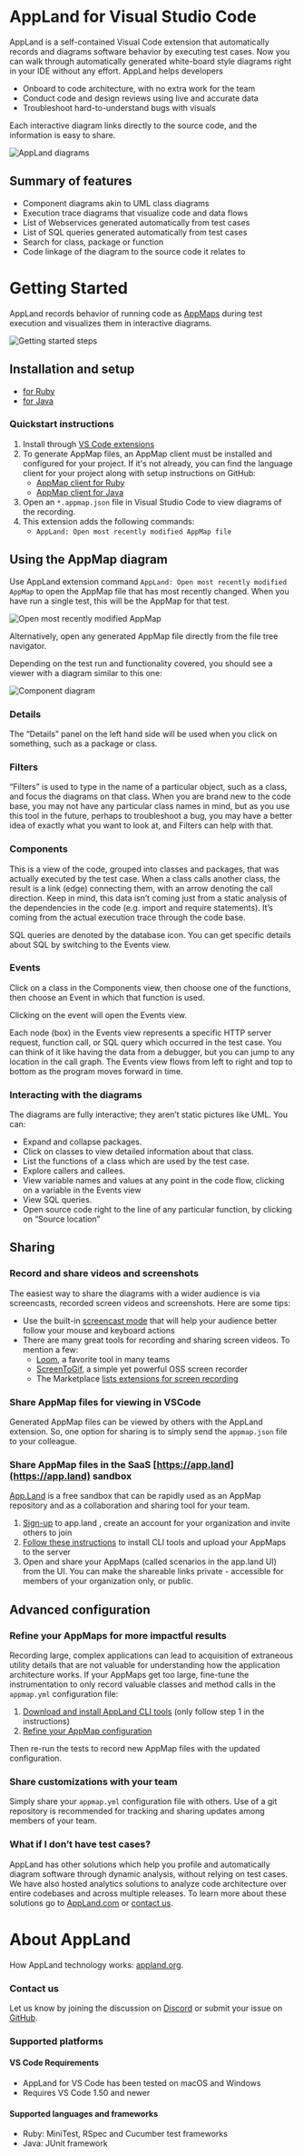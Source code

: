 # AppLand for Visual Studio Code

AppLand is a self-contained Visual Code extension that automatically records and diagrams software behavior by executing test cases.  Now you can walk through automatically generated white-board style diagrams right in your IDE without any effort.  AppLand helps developers 

- Onboard to code architecture, with no extra work for the team 
- Conduct code and design reviews using live and accurate data
- Troubleshoot hard-to-understand bugs with visuals 


Each interactive diagram links directly to the source code, and the information is easy to share.

![AppLand diagrams](./doc/media/002.gif "AppLand diagrams")

## Summary of features

- Component diagrams akin to UML class diagrams
- Execution trace diagrams that visualize code and data flows
- List of Webservices generated automatically from test cases
- List of SQL queries generated automatically from test cases
- Search for class, package or function
- Code linkage of the diagram to the source code it relates to

# Getting Started

AppLand records behavior of running code as [AppMaps](https://github.com/applandinc/appmap) during test execution and visualizes them in interactive diagrams.

![Getting started steps](./doc/media/000.png "Getting started steps")

## Installation and setup

- [for Ruby](./doc/README-RUBY.md)
- [for Java](./doc/README-JAVA.md)

### Quickstart instructions

1. Install through [VS Code extensions](https://marketplace.visualstudio.com/items?itemName=AppLandInc.appland)
2. To generate AppMap files, an AppMap client must be installed and configured for your project. If it's not already, you can find the language client for your project along with setup instructions on GitHub:
    - [AppMap client for Ruby](https://github.com/applandinc/appmap-ruby)
    - [AppMap client for Java](https://github.com/applandinc/appmap-java)
3. Open an `*.appmap.json` file in Visual Studio Code to view diagrams of the recording.
4. This extension adds the following commands:
    - `AppLand: Open most recently modified AppMap file`

## Using the AppMap diagram

Use AppLand extension command `AppLand: Open most recently modified AppMap` to open the AppMap file that has most recently changed. When you have run a single test, this will be the AppMap for that test.

![Open most recently modified AppMap](./doc/media/007.png "Open most recently modified AppMap")

Alternatively, open any generated AppMap file directly from the file tree navigator.

Depending on the test run and functionality covered, you should see a viewer with a diagram similar to this one:

![Component diagram](./doc/media/001.gif "Component diagram")

### Details
The “Details” panel on the left hand side will be used when you click on something, such as a package or class. 

### Filters
“Filters” is used to type in the name of a particular object, such as a class, and focus the diagrams on that class. When you are brand new to the code base, you may not have any particular class names in mind, but as you use this tool in the future, perhaps to troubleshoot a bug, you may have a better idea of exactly what you want to look at, and Filters can help with that. 

### Components
This is a view of the code, grouped into classes and packages, that was actually executed by the test case. When a class calls another class, the result is a link (edge) connecting them, with an arrow denoting the call direction. Keep in mind, this data isn’t coming just from a static analysis of the dependencies in the code (e.g. import and require statements). It’s coming from the actual execution trace through the code base. 

SQL queries are denoted by the database icon. You can get specific details about SQL by switching to the Events view.
### Events
Click on a class in the Components view, then choose one of the functions, then choose an Event in which that function is used.

Clicking on the event will open the Events view. 

Each node (box) in the Events view represents a specific HTTP server request, function call, or SQL query which occurred in the test case. You can think of it like having the data from a debugger, but you can jump to any location in the call graph. The Events view flows from left to right and top to bottom as the program moves forward in time. 


### Interacting with the diagrams

The diagrams are fully interactive; they aren’t static pictures like UML. You can:
- Expand and collapse packages.
- Click on classes to view detailed information about that class.
- List the functions of a class which are used by the test case.
- Explore callers and callees.
- View variable names and values at any point in the code flow, clicking on a variable in the Events view
- View SQL queries.
- Open source code right to the line of any particular function, by clicking on “Source location”


## Sharing

### Record and share videos and screenshots

The easiest way to share the diagrams with a wider audience is via screencasts, recorded screen videos and screenshots. 
Here are some tips:
- Use the built-in [screencast mode](https://dzhavat.github.io/2019/09/18/screencast-mode-in-vs-code.html) that will help your audience better follow your mouse and keyboard actions
- There are many great tools for recording and sharing screen videos. To mention a few:
    - [Loom](https://www.loom.com/), a favorite tool in many teams
    - [ScreenToGif](https://www.screentogif.com), a simple yet powerful OSS screen recorder
    - The Marketplace [lists extensions for screen recording](https://marketplace.visualstudio.com/search?term=screen%20recorder&target=VSCode&category=All%20categories&sortBy=Relevance)


### Share AppMap files for viewing in VSCode

Generated AppMap files can be viewed by others with the AppLand extension. So, one option for sharing is to simply send the `appmap.json` file to your colleague.


### Share AppMap files in the SaaS [https://app.land](https://app.land) sandbox
[App.Land](https://app.land) is a free sandbox that can be rapidly used as an AppMap repository and as a collaboration and sharing tool for your team. 

1. [Sign-up](https://app.land) to app.land , create an account for your organization and invite others to join
1. [Follow these instructions](https://app.land/setup/cli) to install CLI tools and upload your AppMaps to the server
2. Open and share your AppMaps (called scenarios in the app.land UI) from the UI. You can make the shareable links private - accessible for members of your organization only, or public.

## Advanced configuration

### Refine your AppMaps for more impactful results

Recording large, complex applications can lead to acquisition of extraneous utility details that are not valuable for understanding how the application architecture works. If your AppMaps get too large, fine-tune the instrumentation to only record valuable classes and method calls in the `appmap.yml` configuration file:

1. [Download and install AppLand CLI tools](https://app.land/setup/cli#install-command-line-tools) (only follow step 1 in the instructions)
2. [Refine your AppMap configuration](https://github.com/applandinc/appland-cli/blob/master/doc/refine-appmaps.md)

Then re-run the tests to record new AppMap files with the updated configuration.

### Share customizations with your team

Simply share your `appmap.yml` configuration file with others. Use of a git repository is recommended for tracking and sharing updates among members of your team. 

### What if I don’t have test cases?

AppLand has other solutions which help you profile and automatically diagram software through dynamic analysis, without relying on test cases.  We have also hosted analytics solutions to analyze code architecture over entire codebases and across multiple releases.  To learn more about these solutions go to [AppLand.com](https://appland.com/) or [contact us](http://info@app.land).

# About AppLand

How AppLand technology works: [appland.org](https://appland.org).

### Contact us
Let us know by joining the discussion on [Discord](https://discord.com/invite/N9VUap6) or submit your issue on [GitHub](https://github.com/applandinc/vscode-appland). 

### Supported platforms

#### VS Code Requirements
 - AppLand for VS Code has been tested on macOS and Windows
 - Requires VS Code 1.50 and newer

#### Supported languages and frameworks
 - Ruby: MiniTest, RSpec and Cucumber test frameworks
 - Java: JUnit framework
